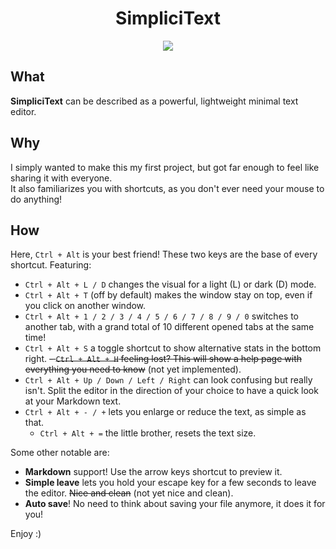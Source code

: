 # <center>SimpliciText</center> 
 
<center><img src="./src-tauri/icons/icon.ico"></center>

## What
**SimpliciText** can be described as a powerful, lightweight minimal text editor.

## Why
I simply wanted to make this my first project, but got far enough to feel like sharing it with everyone.  
It also familiarizes you with shortcuts, as you don't ever need your mouse to do anything!

## How
Here, `Ctrl + Alt` is your best friend! These two keys are the base of every shortcut. Featuring:
- `Ctrl + Alt + L / D` changes the visual for a light (L) or dark (D) mode.
- `Ctrl + Alt + T` (off by default) makes the window stay on top, even if you click on another window.
- `Ctrl + Alt + 1 / 2 / 3 / 4 / 5 / 6 / 7 / 8 / 9 / 0` switches to another tab, with a grand total of 10 different opened tabs at the same time!
- `Ctrl + Alt + S` a toggle shortcut to show alternative stats in the bottom right.
~~- `Ctrl + Alt + H` feeling lost? This will show a help page with everything you need to know~~ (not yet implemented).
- `Ctrl + Alt + Up / Down / Left / Right` can look confusing but really isn't. Split the editor in the direction of your choice to have a quick look at your Markdown text.
- `Ctrl + Alt + - / +` lets you enlarge or reduce the text, as simple as that.
  - `Ctrl + Alt + =` the little brother, resets the text size.

Some other notable are:
- **Markdown** support! Use the arrow keys shortcut to preview it.
- **Simple leave** lets you hold your escape key for a few seconds to leave the editor. ~~Nice and clean~~ (not yet nice and clean).
- **Auto save**! No need to think about saving your file anymore, it does it for you!

Enjoy :)